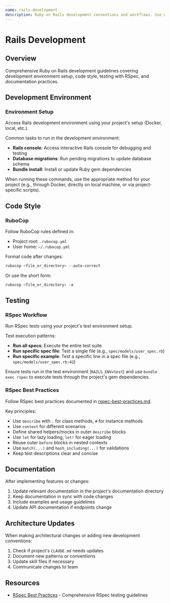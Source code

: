 ```yaml
---
name: rails-development
description: Ruby on Rails development conventions and workflows. Use when working with Rails projects including environment setup, RuboCop style enforcement, RSpec testing, and documentation updates.
---
```


# Rails Development

## Overview

Comprehensive Ruby on Rails development guidelines covering development environment setup, code style, testing with RSpec, and documentation practices.

## Development Environment

### Environment Setup

Access Rails development environment using your project's setup (Docker, local, etc.).

Common tasks to run in the development environment:
- **Rails console**: Access interactive Rails console for debugging and testing
- **Database migrations**: Run pending migrations to update database schema
- **Bundle install**: Install or update Ruby gem dependencies

When running these commands, use the appropriate method for your project (e.g., through Docker, directly on local machine, or via project-specific scripts).

## Code Style

### RuboCop

Follow RuboCop rules defined in:
- Project root: `.rubocop.yml`
- User home: `~/.rubocop.yml`

Format code after changes:

```bash
rubocop <file_or_directory> --auto-correct
```

Or use the short form:

```bash
rubocop <file_or_directory> -a
```

## Testing

### RSpec Workflow

Run RSpec tests using your project's test environment setup.

Test execution patterns:
- **Run all specs**: Execute the entire test suite
- **Run specific spec file**: Test a single file (e.g., `spec/models/user_spec.rb`)
- **Run specific example**: Test a specific line in a spec file (e.g., `spec/models/user_spec.rb:42`)

Ensure tests run in the test environment (`RAILS_ENV=test`) and use `bundle exec rspec` to execute tests through the project's gem dependencies.

### RSpec Best Practices

Follow RSpec best practices documented in [rspec-best-practices.md](references/rspec-best-practices.md).

Key principles:
- Use `describe` with `.` for class methods, `#` for instance methods
- Use `context` for different scenarios
- Define shared helpers/mocks in outer `describe` blocks
- Use `let` for lazy loading, `let!` for eager loading
- Reuse outer `before` blocks in nested contexts
- Use `match(...)` and `hash_including(...)` for validations
- Keep test descriptions clear and concise

## Documentation

After implementing features or changes:

1. Update relevant documentation in the project's documentation directory
2. Keep documentation in sync with code changes
3. Include examples and usage guidelines
4. Update API documentation if endpoints change

## Architecture Updates

When making architectural changes or adding new development conventions:

1. Check if project's `CLAUDE.md` needs updates
2. Document new patterns or conventions
3. Update skill files if necessary
4. Communicate changes to team

## Resources

- [RSpec Best Practices](references/rspec-best-practices.md) - Comprehensive RSpec testing guidelines
